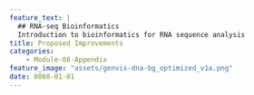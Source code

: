 ```yaml
---
feature_text: |
  ## RNA-seq Bioinformatics
  Introduction to bioinformatics for RNA sequence analysis
title: Proposed Improvements
categories:
    - Module-08-Appendix
feature_image: "assets/genvis-dna-bg_optimized_v1a.png"
date: 0008-01-01
---
```

